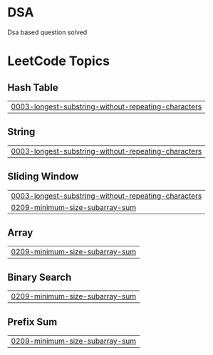 # DSA
Dsa based question solved 

<!---LeetCode Topics Start-->
# LeetCode Topics
## Hash Table
|  |
| ------- |
| [0003-longest-substring-without-repeating-characters](https://github.com/abhilashgupta1111/DSA/tree/master/0003-longest-substring-without-repeating-characters) |
## String
|  |
| ------- |
| [0003-longest-substring-without-repeating-characters](https://github.com/abhilashgupta1111/DSA/tree/master/0003-longest-substring-without-repeating-characters) |
## Sliding Window
|  |
| ------- |
| [0003-longest-substring-without-repeating-characters](https://github.com/abhilashgupta1111/DSA/tree/master/0003-longest-substring-without-repeating-characters) |
| [0209-minimum-size-subarray-sum](https://github.com/abhilashgupta1111/DSA/tree/master/0209-minimum-size-subarray-sum) |
## Array
|  |
| ------- |
| [0209-minimum-size-subarray-sum](https://github.com/abhilashgupta1111/DSA/tree/master/0209-minimum-size-subarray-sum) |
## Binary Search
|  |
| ------- |
| [0209-minimum-size-subarray-sum](https://github.com/abhilashgupta1111/DSA/tree/master/0209-minimum-size-subarray-sum) |
## Prefix Sum
|  |
| ------- |
| [0209-minimum-size-subarray-sum](https://github.com/abhilashgupta1111/DSA/tree/master/0209-minimum-size-subarray-sum) |
<!---LeetCode Topics End-->